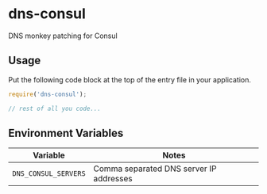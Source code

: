# dns-consul
DNS monkey patching for Consul

## Usage

Put the following code block at the top of the entry file in your application.

```js
require('dns-consul');

// rest of all you code...
```

## Environment Variables

Variable             | Notes
-------------------- | -----
`DNS_CONSUL_SERVERS` | Comma separated DNS server IP addresses
